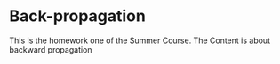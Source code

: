 # Back-propagation
This is the homework one of the Summer Course. The Content is about backward propagation
